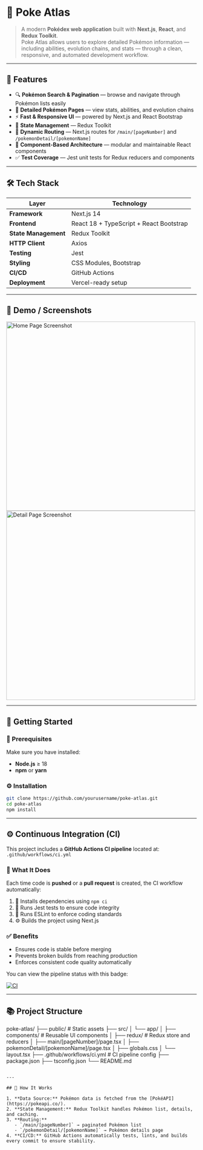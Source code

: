 # 🧭 Poke Atlas

> A modern **Pokédex web application** built with **Next.js**, **React**, and **Redux Toolkit**.  
> Poke Atlas allows users to explore detailed Pokémon information — including abilities, evolution chains, and stats — through a clean, responsive, and automated development workflow.

---

## 🌟 Features

- 🔍 **Pokémon Search & Pagination** — browse and navigate through Pokémon lists easily
- 📜 **Detailed Pokémon Pages** — view stats, abilities, and evolution chains
- ⚡ **Fast & Responsive UI** — powered by Next.js and React Bootstrap
- 💾 **State Management** — Redux Toolkit
- 🔁 **Dynamic Routing** — Next.js routes for `/main/[pageNumber]` and `/pokemonDetail/[pokemonName]`
- 🧩 **Component-Based Architecture** — modular and maintainable React components
- ✅ **Test Coverage** — Jest unit tests for Redux reducers and components

---

## 🛠️ Tech Stack

| Layer                | Technology                              |
| -------------------- | --------------------------------------- |
| **Framework**        | Next.js 14                              |
| **Frontend**         | React 18 + TypeScript + React Bootstrap |
| **State Management** | Redux Toolkit                           |
| **HTTP Client**      | Axios                                   |
| **Testing**          | Jest                                    |
| **Styling**          | CSS Modules, Bootstrap                  |
| **CI/CD**            | GitHub Actions                          |
| **Deployment**       | Vercel-ready setup                      |

---

## 📸 Demo / Screenshots

<img src="https://github.com/Gamze0309/poke-atlas/assets/28878225/eedc7ca7-d875-4fae-865c-913d378011b4" alt="Home Page Screenshot" width="500"/>
<img src="https://github.com/Gamze0309/poke-atlas/assets/28878225/54c1e375-9738-46a1-bb07-6df2da3dcdf1" alt="Detail Page Screenshot" width="500"/>

---

## 🚀 Getting Started

### 🧩 Prerequisites

Make sure you have installed:

- **Node.js** ≥ 18
- **npm** or **yarn**

### ⚙️ Installation

```bash
git clone https://github.com/yourusername/poke-atlas.git
cd poke-atlas
npm install
```

---

## ⚙️ Continuous Integration (CI)

This project includes a **GitHub Actions CI pipeline** located at:  
`.github/workflows/ci.yml`

### 🔄 What It Does

Each time code is **pushed** or a **pull request** is created, the CI workflow automatically:

1. 🧱 Installs dependencies using `npm ci`
2. 🧪 Runs Jest tests to ensure code integrity
3. 💅 Runs ESLint to enforce coding standards
4. ⚙️ Builds the project using Next.js

### ✅ Benefits

- Ensures code is stable before merging
- Prevents broken builds from reaching production
- Enforces consistent code quality automatically

You can view the pipeline status with this badge:

[![CI](https://github.com/gamze0309/poke-atlas/actions/workflows/ci.yml/badge.svg)](https://github.com/gamze0309/poke-atlas/actions)

---

## 📚 Project Structure

poke-atlas/
├── public/ # Static assets
├── src/
│ └── app/
│ ├── components/ # Reusable UI components
│ ├── redux/ # Redux store and reducers
│ ├── main/[pageNumber]/page.tsx
│ ├── pokemonDetail/[pokemonName]/page.tsx
│ ├── globals.css
│ └── layout.tsx
├── .github/workflows/ci.yml # CI pipeline config
├── package.json
├── tsconfig.json
└── README.md

```

---

## 🧠 How It Works

1. **Data Source:** Pokémon data is fetched from the [PokéAPI](https://pokeapi.co/).
2. **State Management:** Redux Toolkit handles Pokémon list, details, and caching.
3. **Routing:**
   - `/main/[pageNumber]` → paginated Pokémon list
   - `/pokemonDetail/[pokemonName]` → Pokémon details page
4. **CI/CD:** GitHub Actions automatically tests, lints, and builds every commit to ensure stability.
```
